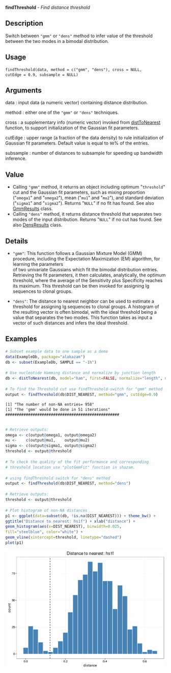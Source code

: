 





**findThreshold** - *Find distance threshold*

Description
--------------------

Switch between `"gmm"` or `"dens"` method to infer value of the threshold between the two modes in a bimodal distribution.


Usage
--------------------
```
findThreshold(data, method = c("gmm", "dens"), cross = NULL,
cutEdge = 0.9, subsample = NULL)
```

Arguments
-------------------

data
:   input data (a numeric vector) containing distance distribution.

method
:   either one of the `"gmm"` or `"dens"` techniques.

cross
:   a supplementary info (numeric vector) invoked from [distToNearest](distToNearest.md) 
function, to support initialization of the Gaussian fit parameters.

cutEdge
:   upper range (a fraction of the data density) to rule initialization of 
Gaussian fit parameters. Default value is equal to <code class = 'eq'>90</code>% of the entries.

subsample
:   number of distances to subsample for speeding up bandwidth inference.




Value
-------------------


+  Calling `"gmm"` method, it returns an object including optimum "`threshold`" 
cut and the Gaussian fit parameters, such as mixing proportion ("`omega1`" and "`omega2`"), 
mean ("`mu1`" and "`mu2`"), and standard deviation ("`sigma1`" and "`sigma2`").
Returns "`NULL`" if no fit has found. See also [GmmResults](GmmResults-class.md) class.
+  Calling `"dens"` method, it returns distance threshold that separates two modes 
of the input distribution. Returns "`NULL`" if no cut has found. 
See also [DensResults](DensResults-class.md) class.



Details
-------------------


+  `"gmm"`: This function follows a Gaussian Mixture Model (GMM) procedure, 
including the Expectation Maximization (EM) algorithm, for learning the parameters  
of two univariate Gaussians which fit the bimodal distribution entries. 
Retrieving the fit parameters, it then calculates, analytically, the optimum threshold, 
where the average of the Sensitivity plus Specificity reaches its maximum. This threshold 
can be then invoked for assigning Ig sequences to clonal groups.

+  `"dens"`: The distance to nearest neighbor can be used to estimate a threshold for assigning Ig
sequences to clonal groups. A histogram of the resulting vector is often bimodal, 
with the ideal threshold being a value that separates the two modes. This function takes 
as input a vector of such distances and infers the ideal threshold.




Examples
-------------------

```R
# Subset example data to one sample as a demo
data(ExampleDb, package="alakazam")
db <- subset(ExampleDb, SAMPLE == "-1h")

# Use nucleotide Hamming distance and normalize by junction length
db <- distToNearest(db, model="ham", first=FALSE, normalize="length", nproc=1)

# To find the Threshold cut use findThreshold-switch for "gmm" method 
output <- findThreshold(db$DIST_NEAREST, method="gmm", cutEdge=0.9)

```


```
[1] "The number of non-NA entries= 958"
[1] "The 'gmm' would be done in 51 iterations"
##################################################

```


```R

# Retrieve outputs:
omega <- c(output@omega1, output@omega2)
mu <-    c(output@mu1,    output@mu2) 
sigma <- c(output@sigma1, output@sigma2) 
threshold <- output@threshold

# To check the quality of the fit performance and corresponding 
# threshold location use "plotGmmFit" function in shazam. 

# using findThreshold switch for "dens" method
output <- findThreshold(db$DIST_NEAREST, method="dens")

# Retrieve outputs:
threshold <- output@threshold

# Plot histogram of non-NA distances
p1 <- ggplot(data=subset(db, !is.na(DIST_NEAREST))) + theme_bw() + 
ggtitle("Distance to nearest: hs1f") + xlab("distance") +
geom_histogram(aes(x=DIST_NEAREST), binwidth=0.025, 
fill="steelblue", color="white") + 
geom_vline(xintercept=threshold, linetype="dashed")
plot(p1)
```

![4](findThreshold-4.png)



